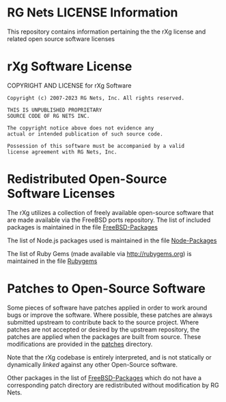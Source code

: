 # RG Nets LICENSE Information
This repository contains information pertaining the the rXg license and related open source software licenses


# rXg Software License
COPYRIGHT AND LICENSE for rXg Software

    Copyright (c) 2007-2023 RG Nets, Inc. All rights reserved.

    THIS IS UNPUBLISHED PROPRIETARY
    SOURCE CODE OF RG NETS INC.

    The copyright notice above does not evidence any
    actual or intended publication of such source code.

    Possession of this software must be accompanied by a valid
    license agreement with RG Nets, Inc.

# Redistributed Open-Source Software Licenses
The rXg utilizes a collection of freely available open-source software that are made available via the
FreeBSD ports repository.  The list of included packages is maintained in the file [FreeBSD-Packages](FreeBSD-Packages)

The list of Node.js packages used is maintained in the file [Node-Packages](Node-Packages)

The list of Ruby Gems (made available via http://rubygems.org) is maintained in the file [Rubygems](Rubygems)

# Patches to Open-Source Software
Some pieces of software have patches applied in order to work around bugs or improve the software.
Where possible, these patches are always submitted upstream to contribute back to the source project.
Where patches are not accepted or desired by the upstream repository, the patches are applied when the
packages are built from source.  These modifications are provided in the [patches](patches) directory.

Note that the rXg codebase is entirely interpreted, and is not statically or dynamically _linked_
against any other Open-Source software.

Other packages in the list of [FreeBSD-Packages](FreeBSD-Packages) which do not have a corresponding
patch directory are redistributed without modification by RG Nets.
